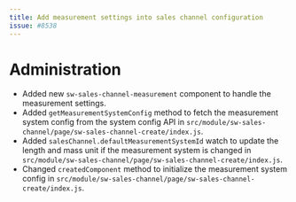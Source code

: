 ```yaml
---
title: Add measurement settings into sales channel configuration
issue: #8538
---
```

# Administration
* Added new `sw-sales-channel-measurement` component to handle the measurement settings.
* Added `getMeasurementSystemConfig` method to fetch the measurement system config from the system config API in `src/module/sw-sales-channel/page/sw-sales-channel-create/index.js`.
* Added `salesChannel.defaultMeasurementSystemId` watch to update the length and mass unit if the measurement system is changed in `src/module/sw-sales-channel/page/sw-sales-channel-create/index.js`.
* Changed `createdComponent` method to initialize the measurement system config in `src/module/sw-sales-channel/page/sw-sales-channel-create/index.js`.
